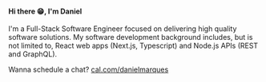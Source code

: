 <h4>
 Hi there 😁, I'm Daniel
</h4>

<p>
  I'm a Full-Stack Software Engineer focused on delivering high quality software solutions. My software development background includes, but is not limited to, React web apps (Next.js, Typescript) and Node.js APIs (REST and GraphQL).
</p>

Wanna schedule a chat? [cal.com/danielmarques](cal.com/danielmarques)
